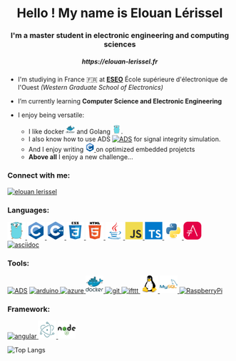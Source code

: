 <h1 align="center">Hello ! My name is Elouan Lérissel</h1>
<h3 align="center">I'm a master student in electronic engineering and computing sciences</h3>
<h5 align="center">https://elouan-lerissel.fr</h5>

- I'm studiying in France 🇫🇷 at [**ESEO**](http://www.eseo.fr) École supérieure d'électronique de l'Ouest *(Western Graduate School of Electronics)*

- I’m currently learning **Computer Science and Electronic Engineering**

- I enjoy being versatile: 
  - I like docker <a href="https://www.docker.com/" target="_blank" rel="noreferrer"><img src="https://raw.githubusercontent.com/devicons/devicon/master/icons/docker/docker-original-wordmark.svg" alt="docker" width="20" height="20"/></a> and Golang <a href="https://golang.org" target="_blank" rel="noreferrer"> <img src="https://raw.githubusercontent.com/devicons/devicon/master/icons/go/go-original.svg" alt="go" width="20" height="20"/></a>.
  - I also know how to use ADS <a href="https://www.keysight.com" target="_blank" rel="noreferrer"><img src="https://www.mutaz.pro/img/win/39448Advanced-Design-System-ADS.png" alt="ADS" width="20" height="20"/></a> for signal integrity simulation.
  - And I enjoy writing <a href="https://www.cprogramming.com/" target="_blank" rel="noreferrer"> <img src="https://raw.githubusercontent.com/devicons/devicon/master/icons/c/c-original.svg" alt="c" width="20" height="20"/> </a> on optimized embedded projetcts
  - **Above all** I enjoy a new challenge...

<h3 align="left">Connect with me:</h3>
<p align="left">
<a href="https://www.linkedin.com/in/elouan-lérissel-66678a177/" target="blank"><img align="center" src="https://raw.githubusercontent.com/rahuldkjain/github-profile-readme-generator/master/src/images/icons/Social/linked-in-alt.svg" alt="elouan lerissel" height="30" width="40" /></a>
</p>


<h3 align="left">Languages:</h3>
<p align="left">
  <a href="https://golang.org" target="_blank" rel="noreferrer"> <img src="https://raw.githubusercontent.com/devicons/devicon/master/icons/go/go-original.svg" alt="go" width="40" height="40"/> </a>
  <a href="https://www.cprogramming.com/" target="_blank" rel="noreferrer"> <img src="https://raw.githubusercontent.com/devicons/devicon/master/icons/c/c-original.svg" alt="c" width="40" height="40"/> </a>
  <a href="https://www.w3schools.com/cpp/" target="_blank" rel="noreferrer"> <img src="https://raw.githubusercontent.com/devicons/devicon/master/icons/cplusplus/cplusplus-original.svg" alt="cplusplus" width="40" height="40"/> </a>
  <a href="https://www.w3schools.com/css/" target="_blank" rel="noreferrer"> <img src="https://raw.githubusercontent.com/devicons/devicon/master/icons/css3/css3-original-wordmark.svg" alt="css3" width="40" height="40"/> </a>
  <a href="https://www.w3.org/html/" target="_blank" rel="noreferrer"> <img src="https://raw.githubusercontent.com/devicons/devicon/master/icons/html5/html5-original-wordmark.svg" alt="html5" width="40" height="40"/> </a>
  <a href="https://www.java.com" target="_blank" rel="noreferrer"> <img src="https://raw.githubusercontent.com/devicons/devicon/master/icons/java/java-original.svg" alt="java" width="40" height="40"/> </a>
  <a href="https://developer.mozilla.org/en-US/docs/Web/JavaScript" target="_blank" rel="noreferrer"> <img src="https://raw.githubusercontent.com/devicons/devicon/master/icons/javascript/javascript-original.svg" alt="javascript" width="40" height="40"/> </a>
  <a href="https://www.typescriptlang.org/" target="_blank" rel="noreferrer"> <img src="https://raw.githubusercontent.com/devicons/devicon/master/icons/typescript/typescript-original.svg" alt="typescript" width="40" height="40"/> </a> 
  <a href="https://www.python.org" target="_blank" rel="noreferrer"> <img src="https://raw.githubusercontent.com/devicons/devicon/master/icons/python/python-original.svg" alt="python" width="40" height="40"/> </a>
  <a href="https://asciidoc.org" target="_blank" rel="noreferrer"> <img src="https://raw.githubusercontent.com/asciidoctor/brand/refs/heads/main/logo/logo-fill-color.svg" alt="asciidoc" width="40" height="40"/> </a>
  <a href="https://svelte.dev" target="_blank" rel="noreferrer"> <img src="https://upload.wikimedia.org/wikipedia/commons/thumb/1/1b/Svelte_Logo.svg/1200px-Svelte_Logo.svg.png" alt="asciidoc" width="40" height="40"/> </a>


</p>
<h3 align="left">Tools:</h3>
<p align="left">
  <a href="https://www.keysight.com" target="_blank" rel="noreferrer"><img src="https://www.mutaz.pro/img/win/39448Advanced-Design-System-ADS.png" alt="ADS" width="40" height="40"/></a>
<a href="https://www.arduino.cc/" target="_blank" rel="noreferrer"> <img src="https://cdn.worldvectorlogo.com/logos/arduino-1.svg" alt="arduino" width="40" height="40"/> </a>
  <a href="https://azure.microsoft.com/en-in/" target="_blank" rel="noreferrer"> <img src="https://www.vectorlogo.zone/logos/microsoft_azure/microsoft_azure-icon.svg" alt="azure" width="40" height="40"/> </a>
  <a href="https://www.docker.com/" target="_blank" rel="noreferrer"> <img src="https://raw.githubusercontent.com/devicons/devicon/master/icons/docker/docker-original-wordmark.svg" alt="docker" width="40" height="40"/> </a>
  <a href="https://git-scm.com/" target="_blank" rel="noreferrer"> <img src="https://www.vectorlogo.zone/logos/git-scm/git-scm-icon.svg" alt="git" width="40" height="40"/> </a>
  <a href="https://ifttt.com/" target="_blank" rel="noreferrer"> <img src="https://www.vectorlogo.zone/logos/ifttt/ifttt-ar21.svg" alt="ifttt" width="40" height="40"/> </a>
  <a href="https://www.linux.org/" target="_blank" rel="noreferrer"> <img src="https://raw.githubusercontent.com/devicons/devicon/master/icons/linux/linux-original.svg" alt="linux" width="40" height="40"/> </a>
  <a href="https://www.mysql.com/" target="_blank" rel="noreferrer"> <img src="https://raw.githubusercontent.com/devicons/devicon/master/icons/mysql/mysql-original-wordmark.svg" alt="mysql" width="40" height="40"/> </a>
  <a href="https://www.raspberrypi.org" target="_blank" rel="noreferrer"> <img src="https://raw.githubusercontent.com/danielcranney/readme-generator/main/public/icons/skills/raspberrypi-colored.svg" alt="RaspberryPi" width="40" height="40"/> </a>
</p>

<h3 align="left">Framework:</h3>
<p align="left">
  <a href="https://angular.io" target="_blank" rel="noreferrer"> <img src="https://angular.io/assets/images/logos/angular/angular.svg" alt="angular" width="40" height="40"/> </a>
  <a href="https://www.electronjs.org" target="_blank" rel="noreferrer"> <img src="https://raw.githubusercontent.com/devicons/devicon/master/icons/electron/electron-original.svg" alt="electron" width="40" height="40"/> </a>   <a href="https://nodejs.org" target="_blank" rel="noreferrer"> <img src="https://raw.githubusercontent.com/devicons/devicon/master/icons/nodejs/nodejs-original-wordmark.svg" alt="nodejs" width="40" height="40"/> </a>
</p>

![Top Langs](https://github-readme-stats.vercel.app/api/top-langs/?username=louvandtech&layout=donut&exclude_repo=GameNerd,ESE-Oye)
<!--p><img align="center" src="https://github-readme-stats.vercel.app/api/top-langs?username=louvandtech&show_icons=true&locale=en&layout=compact" alt="louvandtech" /></p-->
